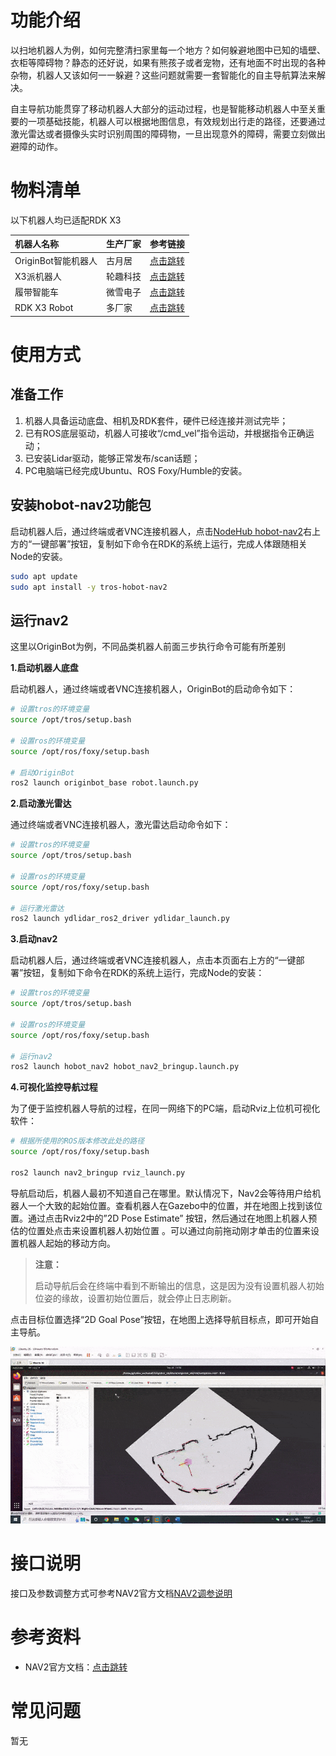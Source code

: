 # 功能介绍

以扫地机器人为例，如何完整清扫家里每一个地方？如何躲避地图中已知的墙壁、衣柜等障碍物？静态的还好说，如果有熊孩子或者宠物，还有地面不时出现的各种杂物，机器人又该如何一一躲避？这些问题就需要一套智能化的自主导航算法来解决。

自主导航功能贯穿了移动机器人大部分的运动过程，也是智能移动机器人中至关重要的一项基础技能，机器人可以根据地图信息，有效规划出行走的路径，还要通过激光雷达或者摄像头实时识别周围的障碍物，一旦出现意外的障碍，需要立刻做出避障的动作。


# 物料清单

以下机器人均已适配RDK X3

| 机器人名称          | 生产厂家 | 参考链接                                                     |
| :------------------ | -------- | ------------------------------------------------------------ |
| OriginBot智能机器人 | 古月居   | [点击跳转](https://www.originbot.org/)                       |
| X3派机器人          | 轮趣科技 | [点击跳转](https://item.taobao.com/item.htm?spm=a230r.1.14.17.55e556912LPGGx&id=676436236906&ns=1&abbucket=12#detail) |
| 履带智能车          | 微雪电子 | [点击跳转](https://detail.tmall.com/item.htm?abbucket=9&id=696078152772&rn=4d81bea40d392509d4a5153fb2c65a35&spm=a1z10.5-b-s.w4011-22714387486.159.12d33742lJtqRk) |
| RDK X3 Robot        | 多厂家 | [点击跳转](https://developer.horizon.ai/sunrise) |

# 使用方式

## 准备工作

1. 机器人具备运动底盘、相机及RDK套件，硬件已经连接并测试完毕；
2. 已有ROS底层驱动，机器人可接收“/cmd_vel”指令运动，并根据指令正确运动；
3. 已安装Lidar驱动，能够正常发布/scan话题；
4. PC电脑端已经完成Ubuntu、ROS Foxy/Humble的安装。

## 安装hobot-nav2功能包

启动机器人后，通过终端或者VNC连接机器人，点击[NodeHub hobot-nav2](http://it-dev.horizon.ai/nodehubDetail/170117036053371397)右上方的“一键部署”按钮，复制如下命令在RDK的系统上运行，完成人体跟随相关Node的安装。

```bash
sudo apt update
sudo apt install -y tros-hobot-nav2
```

## 运行nav2

这里以OriginBot为例，不同品类机器人前面三步执行命令可能有所差别

**1.启动机器人底盘**

启动机器人，通过终端或者VNC连接机器人，OriginBot的启动命令如下：

```bash
# 设置tros的环境变量
source /opt/tros/setup.bash

# 设置ros的环境变量
source /opt/ros/foxy/setup.bash

# 启动OriginBot
ros2 launch originbot_base robot.launch.py 
```

**2.启动激光雷达**

通过终端或者VNC连接机器人，激光雷达启动命令如下：

```bash
# 设置tros的环境变量
source /opt/tros/setup.bash

# 设置ros的环境变量
source /opt/ros/foxy/setup.bash

# 运行激光雷达
ros2 launch ydlidar_ros2_driver ydlidar_launch.py
```

**3.启动nav2**

启动机器人后，通过终端或者VNC连接机器人，点击本页面右上方的“一键部署”按钮，复制如下命令在RDK的系统上运行，完成Node的安装：

```bash
# 设置tros的环境变量
source /opt/tros/setup.bash

# 设置ros的环境变量
source /opt/ros/foxy/setup.bash

# 运行nav2
ros2 launch hobot_nav2 hobot_nav2_bringup.launch.py
```

**4.可视化监控导航过程**

为了便于监控机器人导航的过程，在同一网络下的PC端，启动Rviz上位机可视化软件：

```bash
# 根据所使用的ROS版本修改此处的路径
source /opt/ros/foxy/setup.bash

ros2 launch nav2_bringup rviz_launch.py
```

导航启动后，机器人最初不知道自己在哪里。默认情况下，Nav2会等待用户给机器人一个大致的起始位置。查看机器人在Gazebo中的位置，并在地图上找到该位置。通过点击Rviz2中的”2D Pose Estimate” 按钮，然后通过在地图上机器人预估的位置处点击来设置机器人初始位置 。可以通过向前拖动刚才单击的位置来设置机器人起始的移动方向。

> **注意：**
>
> 启动导航后会在终端中看到不断输出的信息，这是因为没有设置机器人初始位姿的缘故，设置初始位置后，就会停止日志刷新。



点击目标位置选择“2D Goal Pose”按钮，在地图上选择导航目标点，即可开始自主导航。

![e69be30fab](image/e69be30fab.gif)


# 接口说明

接口及参数调整方式可参考NAV2官方文档[NAV2调参说明](https://navigation.ros.org/setup_guides/index.html)


# 参考资料

- NAV2官方文档：[点击跳转](https://navigation.ros.org/index.html)


# 常见问题

暂无
